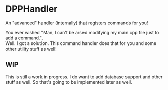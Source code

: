 # DPPHandler
An "advanced" handler (internally) that registers commands for you!

You ever wished "Man, I can't be arsed modifying my main.cpp file just to add a command.".  
Well. I got a solution. This command handler does that for you and some other utility stuff as well!  

## WIP
This is still a work in progress. I do want to add database support and other stuff as well. So that's going to be implemented later as well.